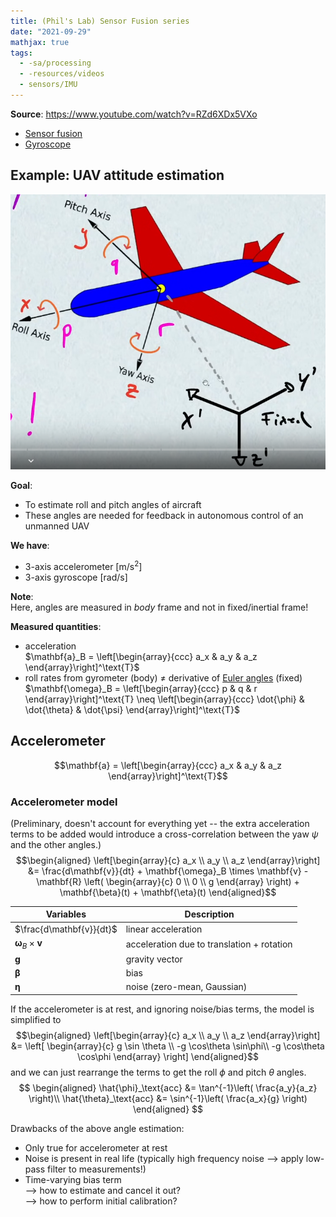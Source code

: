 ```yaml
---
title: (Phil's Lab) Sensor Fusion series
date: "2021-09-29"
mathjax: true
tags:
  - -sa/processing
  - -resources/videos
  - sensors/IMU
---
```


**Source**: https://www.youtube.com/watch?v=RZd6XDx5VXo

* [Sensor fusion](sensors/sensor-fusion.md)
* [Gyroscope](sensors/gyroscope.md)

## Example: UAV attitude estimation

![uav-angles](/_img/uav-angles.png)

**Goal**:
* To estimate roll and pitch angles of aircraft
* These angles are needed for feedback in autonomous control of an unmanned UAV

**We have**:
* 3-axis accelerometer [$\text{m/s}^2$]
* 3-axis gyroscope [$\text{rad/s}$]

**Note**:  
Here, angles are measured in *body* frame and not in fixed/inertial frame!

**Measured quantities**:
* acceleration  
	$\mathbf{a}_B = \left[\begin{array}{ccc}
			a_x & a_y & a_z \end{array}\right]^\text{T}$
* roll rates from gyrometer (body) $\neq$ derivative of [Euler angles](euler-angles) (fixed)  
	$\mathbf{\omega}_B = \left[\begin{array}{ccc}
			p & q & r \end{array}\right]^\text{T}
			\neq \left[\begin{array}{ccc}
			\dot{\phi} & \dot{\theta} & \dot{\psi} \end{array}\right]^\text{T}$


## Accelerometer
$$\mathbf{a} = \left[\begin{array}{ccc}
			a_x & a_y & a_z \end{array}\right]^\text{T}$$
			
### Accelerometer model
(Preliminary, doesn't account for everything yet -- the extra acceleration terms to be added would introduce a cross-correlation between the yaw $\psi$ and the other angles.)
$$\begin{aligned}
\left[\begin{array}{c}
			a_x  \\ a_y \\ a_z \end{array}\right]
	&= \frac{d\mathbf{v}}{dt}
		+ \mathbf{\omega}_B \times \mathbf{v}
		- \mathbf{R} \left( \begin{array}{c}
				0 \\ 0 \\ g
				\end{array} \right)
		+ \mathbf{\beta}(t)
		+ \mathbf{\eta}(t)
\end{aligned}$$

Variables	| Description
--- | ---
$\frac{d\mathbf{v}}{dt}$ | linear acceleration
$\mathbf{\omega}_B \times \mathbf{v}$ | acceleration due to translation + rotation
$\mathbf{g}$ | gravity vector
$\mathbf{\beta}$ | bias
$\mathbf{\eta}$ | noise (zero-mean, Gaussian)

If the accelerometer is at rest,
and ignoring noise/bias terms, the model is simplified to
$$\begin{aligned}
\left[\begin{array}{c}
			a_x  \\ a_y \\ a_z \end{array}\right]
	&= \left[ \begin{array}{c}
				g \sin \theta \\
				-g \cos\theta \sin\phi\\
				-g \cos\theta \cos\phi
				\end{array} \right]
\end{aligned}$$
and we can just rearrange the terms to get the roll $\phi$ and pitch $\theta$ angles.
$$
\begin{aligned}
\hat{\phi}_\text{acc} &= \tan^{-1}\left( \frac{a_y}{a_z} \right)\\
\hat{\theta}_\text{acc} &= \sin^{-1}\left( \frac{a_x}{g} \right)
\end{aligned}
$$

Drawbacks of the above angle estimation:
* Only true for accelerometer at rest
* Noise is present in real life (typically high frequency noise --> apply low-pass filter to measurements!)
* Time-varying bias term  
	--> how to estimate and cancel it out?  
	--> how to perform initial calibration?